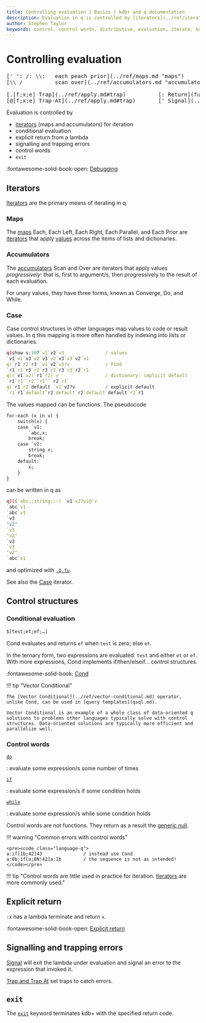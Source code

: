 ```yaml
---
title: Controlling evaluation | Basics | kdb+ and q documentation
description: Evaluation in q is controlled by [iterators](../ref/iterators.md) for iteration ; conditional evaluation; explicit return from a lambda; signalling and trapping errors; and control words.
author: Stephen Taylor
keywords: control, control words, distributive, evaluation, iterate, kdb+, operator, progressive, q, unary, word
---
```

# Controlling evaluation



<pre markdown="1" class="language-txt">
[' ': /: \\:   each peach prior](../ref/maps.md "maps")          [\$[test;et;ef;…] Cond](../ref/cond.md)
[\\ /          scan over](../ref/accumulators.md "accumulators")                 [do](../ref/do.md)  [if](../ref/if.md)  [while](../ref/while.md)

[.[f;x;e] Trap](../ref/apply.md#trap)          [: Return](function-notation.md#explicit-return)        [exit](../ref/exit.md)
[@[f;x;e] Trap-At](../ref/apply.md#trap)       [' Signal](../ref/signal.md)        
</pre>

Evaluation is controlled by

-   [iterators](../ref/iterators.md) (maps and accumulators) for iteration
-   conditional evaluation
-   explicit return from a lambda
-   signalling and trapping errors
-   control words
-   `exit`


:fontawesome-solid-book-open:
    [Debugging](debug.md)

## Iterators

[Iterators](../ref/iterators.md) are the primary means of iterating in q.


### Maps

The [maps](../ref/maps.md) Each, Each Left, Each Right, Each Parallel, and Each Prior are [iterators](../ref/iterators.md) that apply [values](glossary.md#applicable-value) across the items of lists and dictionaries.


### Accumulators

The [accumulators](../ref/accumulators.md) Scan and Over are iterators that apply values _progressively_: that is, first to argument/s, then progressively to the result of each evaluation.

For unary values, they have three forms, known as Converge, Do, and While.


### Case

Case control structures in other languages map values to code or result values. In q this mapping is more often handled by indexing into lists or dictionaries.

```q
q)show v:10?`v1`v2`v3               / values
`v1`v1`v3`v2`v3`v2`v3`v3`v2`v1
q)`r1`r2`r3 `v1`v2`v3?v             / Find
`r1`r1`r3`r2`r3`r2`r3`r3`r2`r1
q)(`v1`v2!`r1`r2) v                 / dictionary: implicit default
`r1`r1``r2``r2```r2`r1
q)`r1`r2`default `v1`v2?v           / explicit default
`r1`r1`default`r2`default`r2`default`default`r2`r1
```

The values mapped can be functions. The pseudocode

```txt
for-each (x in v) {
    switch(x) {
    case `v1:
        `abc,x;
        break;
    case `v2:
        string x;
        break;
    default:
        x;
    }
}
```

can be written in q as

```q
q)((`abc,;string;::) `v1`v2?v)@'v
`abc`v1
`abc`v1
`v3
"v2"
`v3
"v2"
`v3
`v3
"v2"
`abc`v1
```

and optimized with [`.Q.fu`](../ref/dotq.md#qfu-apply-unique).

See also the [Case](../ref/maps.md#case) iterator.


## Control structures

### Conditional evaluation

```txt
$[test;et;ef;…]
```

Cond evaluates and returns `ef` when `test` is zero; else `et`.

In the ternary form, two expressions are evaluated: `test` and either `et` or `ef`. 
With more expressions, Cond implements if/then/elseif… control structures.

:fontawesome-solid-book:
[Cond](../ref/cond.md)

!!! tip "Vector Conditional"

    The [Vector Conditional](../ref/vector-conditional.md) operator, unlike Cond, can be used in [query templates](qsql.md).

    Vector Conditional is an example of a whole class of data-oriented q solutions to problems other languages typically solve with control structures. Data-oriented solutions are typically more efficient and  parallelize well.


### Control words

[`do`](../ref/do.md)

: evaluate some expression/s some number of times

[`if`](../ref/if.md)

: evaluate some expression/s if some condition holds

[`while`](../ref/while.md)

: evaluate some expression/s while some condition holds

Control words are not functions.
They return as a result the [generic null](../ref/identity.md#null). 

!!! warning "Common errors with control words"

    <pre><code class="language-q">
    a:if[1b;42]43               / instead use Cond
    a:0b;if[a;0N!42]a:1b        / the sequence is not as intended!
    </code></pre>


!!! tip "Control words are little used in practice for iteration. [Iterators](../ref/iterators.md) are more commonly used."

<!-- :fontawesome-solid-book: Iterators:
<br>
[Maps](../ref/maps.md) – Case, Each, Each Left, Each Right, Each Parallel, Each Prior<br>
[Accumulators](../ref/accumulators.md) – Converge, Do, While, Scan, Over

 -->
## Explicit return

`:x` has a lambda terminate and return `x`.

:fontawesome-solid-book-open:
[Explicit return](function-notation.md#explicit-return)



## Signalling and trapping errors

[Signal](../ref/signal.md) will exit the lambda under evaluation and signal an error to the expression that invoked it.

<!-- ```q
q)goo:{if[0>type x;'`type]; x cross x}
q)goo 2 3
2 2
2 3
3 2
3 3
q)goo 3
'type
  [0]  goo 3
       ^
```
 -->
[Trap and Trap At](../ref/apply.md#trap) set traps to catch errors.


<!-- ### Common errors

A common error is forgetting to terminate with a semi-colon.
 -->
## `exit`

The [`exit`](../ref/exit.md) keyword terminates kdb+ with the specified return code.

